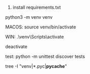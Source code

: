 1. install requirements.txt


python3 -m venv venv

MACOS:
source venv/bin/activate

WIN:
.\venv\Scripts\activate


deactivate


test:
python -m unittest discover tests

tree -I "venv|*.pyc|__pycache__"







